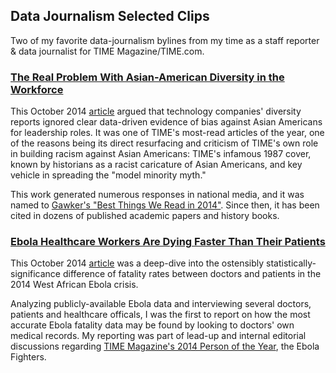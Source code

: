 ## Data Journalism Selected Clips

Two of my favorite data-journalism bylines from my time as a staff reporter & data journalist for TIME Magazine/TIME.com.

### [The Real Problem With Asian-American Diversity in the Workforce](http://time.com/3475962/asian-american-diversity/)

This October 2014 [article](http://time.com/3475962/asian-american-diversity/) argued that technology companies' diversity reports ignored clear data-driven evidence of bias against Asian Americans for leadership roles. It was one of TIME's most-read articles of the year, one of the reasons being its direct resurfacing and criticism of TIME's own role in building racism against Asian Americans: TIME's infamous 1987 cover, known by historians as a racist caricature of Asian Americans, and key vehicle in spreading the "model minority myth."

This work generated numerous responses in national media, and it was named to [Gawker's "Best Things We Read in 2014"](http://review.gawker.com/the-best-things-we-read-in-2014-1670504393). Since then, it has been cited in dozens of published academic papers and history books.



### [Ebola Healthcare Workers Are Dying Faster Than Their Patients](http://time.com/3475962/asian-american-diversity/)

This October 2014 [article](http://time.com/3453429/ebola-healthcare-workers-fatality-rate/) was a deep-dive into the ostensibly statistically-significance difference of fatality rates between doctors and patients in the 2014 West African Ebola crisis. 

Analyzing publicly-available Ebola data and interviewing several doctors, patients and healthcare officals, I was the first to report on how the most accurate Ebola fatality data may be found by looking to doctors' own medical records. My reporting was part of lead-up and internal editorial discussions regarding [TIME Magazine's 2014 Person of the Year](http://time.com/time-person-of-the-year-ebola-fighters-choice/), the Ebola Fighters.